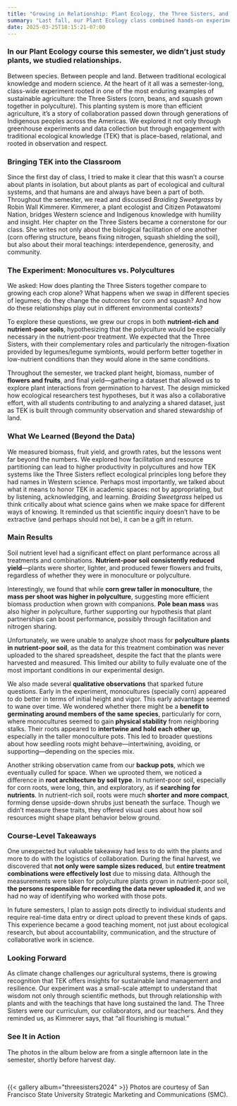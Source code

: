 ```yaml
---
title: "Growing in Relationship: Plant Ecology, the Three Sisters, and Traditional Ecological Knowledge"
summary: "Last fall, our Plant Ecology class combined hands-on experimentation with the Three Sisters planting system, soil nutrient treatments, and the teachings of Braiding Sweetgrass to explore plant interactions, traditional ecological knowledge, and the power of growing in relationship."
date: 2025-03-25T18:15:21-07:00
---
```


### In our Plant Ecology course this semester, we didn’t just study plants, we studied relationships.
Between species. 
Between people and land. 
Between traditional ecological knowledge and modern science. 
At the heart of it all was a semester-long, class-wide experiment rooted in one of the most enduring examples of sustainable agriculture: the Three Sisters (corn, beans, and squash grown together in polyculture). This planting system is more than efficient agriculture, it’s a story of collaboration passed down through generations of Indigenous peoples across the Americas. We explored it not only through greenhouse experiments and data collection but through engagement with traditional ecological knowledge (TEK) that is place-based, relational, and rooted in observation and respect.

### Bringing TEK into the Classroom
Since the first day of class, I tried to make it clear that this wasn’t a course about plants in isolation, but about plants as part of ecological and cultural systems, and that humans are and always have been a part of both. Throughout the semester, we read and discussed *Braiding Sweetgrass* by Robin Wall Kimmerer. Kimmerer, a plant ecologist and Citizen Potawatomi Nation, bridges Western science and Indigenous knowledge with humility and insight. Her chapter on the Three Sisters became a cornerstone for our class. She writes not only about the biological facilitation of one another (corn offering structure, beans fixing nitrogen, squash shielding the soil), but also about their moral teachings: interdependence, generosity, and community. 

### The Experiment: Monocultures vs. Polycultures
We asked: How does planting the Three Sisters together compare to growing each crop alone? What happens when we swap in different species of legumes; do they change the outcomes for corn and squash? And how do these relationships play out in different environmental contexts? 

To explore these questions, we grew our crops in both **nutrient-rich and nutrient-poor soils**, hypothesizing that the polyculture would be especially necessary in the nutrient-poor treatment. We expected that the Three Sisters, with their complementary roles and particularly the nitrogen-fixation provided by legumes/legume symbionts, would perform better together in low-nutrient conditions than they would alone in the same conditions. 

Throughout the semester, we tracked plant height, biomass, number of **flowers and fruits**, and final yield—gathering a dataset that allowed us to explore plant interactions from germination to harvest. The design mimicked how ecological researchers test hypotheses, but it was also a collaborative effort, with all students contributing to and analyzing a shared dataset, just as TEK is built through community observation and shared stewardship of land.

### What We Learned (Beyond the Data)
We measured biomass, fruit yield, and growth rates, but the lessons went far beyond the numbers. We explored how facilitation and resource partitioning can lead to higher productivity in polycultures and how TEK systems like the Three Sisters reflect ecological principles long before they had names in Western science. Perhaps most importantly, we talked about what it means to honor TEK in academic spaces: not by appropriating, but by listening, acknowledging, and learning. *Braiding Sweetgrass* helped us think critically about what science gains when we make space for different ways of knowing. It reminded us that scientific inquiry doesn’t have to be extractive (and perhaps should not be), it can be a gift in return.

### Main Results
Soil nutrient level had a significant effect on plant performance across all treatments and combinations. **Nutrient-poor soil consistently reduced yield**—plants were shorter, lighter, and produced fewer flowers and fruits, regardless of whether they were in monoculture or polyculture. 

Interestingly, we found that while **corn grew taller in monoculture**, the **mass per shoot was higher in polyculture**, suggesting more efficient biomass production when grown with companions. **Pole bean mass** was also higher in polyculture, further supporting our hypothesis that plant partnerships can boost performance, possibly through facilitation and nitrogen sharing. 

Unfortunately, we were unable to analyze shoot mass for **polyculture plants in nutrient-poor soil**, as the data for this treatment combination was never uploaded to the shared spreadsheet, despite the fact that the plants were harvested and measured. This limited our ability to fully evaluate one of the most important conditions in our experimental design.

We also made several **qualitative observations** that sparked future questions. Early in the experiment, monocultures (specially corn) appeared to do better in terms of initial height and vigor. This early advantage seemed to wane over time. We wondered whether there might be a **benefit to germinating around members of the same species**, particularly for corn, where monocultures seemed to gain **physical stability** from neighboring stalks. Their roots appeared to **intertwine and hold each other up**, especially in the taller monoculture pots. This led to broader questions about how seedling roots might behave—intertwining, avoiding, or supporting—depending on the species mix.

Another striking observation came from our **backup pots**, which we eventually culled for space. When we uprooted them, we noticed a difference in **root architecture by soil type**. In nutrient-poor soil, especially for corn roots, were long, thin, and exploratory, as if **searching for nutrients**. In nutrient-rich soil, roots were much **shorter and more compact**, forming dense upside-down shrubs just beneath the surface. Though we didn’t measure these traits, they offered visual cues about how soil resources might shape plant behavior below ground.

### Course-Level Takeaways
One unexpected but valuable takeaway had less to do with the plants and more to do with the logistics of collaboration. During the final harvest, we discovered that **not only were sample sizes reduced**, but **entire treatment combinations were effectively lost** due to missing data. Although the measurements were taken for polyculture plants grown in nutrient-poor soil, **the persons responsible for recording the data never uploaded it**, and we had no way of identifying who worked with those pots. 

In future semesters, I plan to assign pots directly to individual students and require real-time data entry or direct upload to prevent these kinds of gaps. This experience became a good teaching moment, not just about ecological research, but about accountability, communication, and the structure of collaborative work in science.

### Looking Forward
As climate change challenges our agricultural systems, there is growing recognition that TEK offers insights for sustainable land management and resilience. Our experiment was a small-scale attempt to understand that wisdom not only through scientific methods, but through relationship with plants and with the teachings that have long sustained the land. The Three Sisters were our curriculum, our collaborators, and our teachers. And they reminded us, as Kimmerer says, that “all flourishing is mutual.”

### See It in Action
The photos in the album below are from a single afternoon late in the semester, shortly before harvest day. 

<br>

{{< gallery album="threesisters2024" >}}
Photos are courtesy of San Francisco State University Strategic Marketing and Communications (SMC).

<br>

